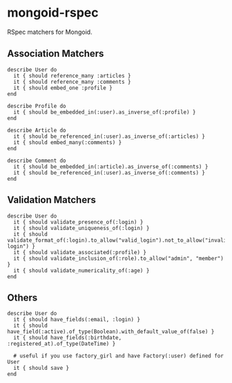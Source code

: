 mongoid-rspec
=

RSpec matchers for Mongoid.


Association Matchers
-
    describe User do
      it { should reference_many :articles }
      it { should reference_many :comments }    
      it { should embed_one :profile }
    end
  
    describe Profile do
      it { should be_embedded_in(:user).as_inverse_of(:profile) }
    end
  
    describe Article do
      it { should be_referenced_in(:user).as_inverse_of(:articles) }
      it { should embed_many(:comments) }
    end
  
    describe Comment do
      it { should be_embedded_in(:article).as_inverse_of(:comments) }
      it { should be_referenced_in(:user).as_inverse_of(:comments) }
    end

Validation Matchers
-
    describe User do
      it { should validate_presence_of(:login) }
      it { should validate_uniqueness_of(:login) }    
      it { should validate_format_of(:login).to_allow("valid_login").not_to_allow("invalid login") }
      it { should validate_associated(:profile) }
      it { should validate_inclusion_of(:role).to_allow("admin", "member") }
      it { should validate_numericality_of(:age) }
    end

Others
-
    describe User do
      it { should have_fields(:email, :login) }
      it { should have_field(:active).of_type(Boolean).with_default_value_of(false) }
      it { should have_fields(:birthdate, :registered_at).of_type(DateTime) }

      # useful if you use factory_girl and have Factory(:user) defined for User
      it { should save }
    end